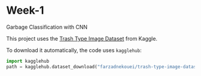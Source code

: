 # Week-1
Garbage Classification with CNN


This project uses the [Trash Type Image Dataset](https://www.kaggle.com/datasets/farzadnekouei/trash-type-image-dataset) from Kaggle.

To download it automatically, the code uses `kagglehub`:

```python
import kagglehub
path = kagglehub.dataset_download("farzadnekouei/trash-type-image-dataset")

